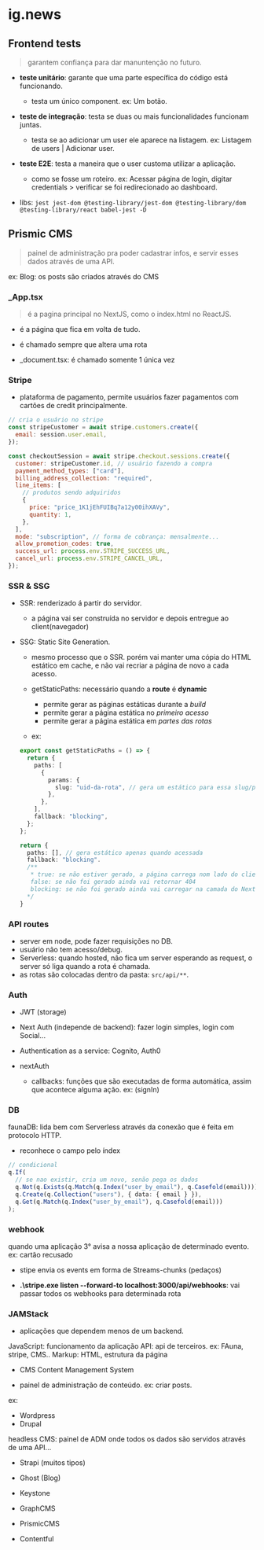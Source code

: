 # ig.news

## Frontend tests

> garantem confiança para dar manuntenção no futuro.

- **teste unitário**: garante que uma parte específica do código está funcionando.

  - testa um único component. ex: Um botão.

- **teste de integração**: testa se duas ou mais funcionalidades funcionam juntas.

  - testa se ao adicionar um user ele aparece na listagem. ex: Listagem de users | Adicionar user.

- **teste E2E**: testa a maneira que o user customa utilizar a aplicação.

  - como se fosse um roteiro. ex: Acessar página de login, digitar credentials > verificar se foi redirecionado ao dashboard.

- libs: `jest jest-dom @testing-library/jest-dom @testing-library/dom @testing-library/react babel-jest -D`

## Prismic CMS

> painel de administração pra poder cadastrar infos, e servir esses dados através de uma API.

ex: Blog: os posts são criados através do CMS

### \_App.tsx

> é a pagina principal no NextJS, como o index.html no ReactJS.

- é a página que fica em volta de tudo.
- é chamado sempre que altera uma rota

- \_document.tsx: é chamado somente 1 única vez

### Stripe

- plataforma de pagamento, permite usuários fazer pagamentos com cartões de credit principalmente.

```js
// cria o usuário no stripe
const stripeCustomer = await stripe.customers.create({
  email: session.user.email,
});

const checkoutSession = await stripe.checkout.sessions.create({
  customer: stripeCustomer.id, // usuário fazendo a compra
  payment_method_types: ["card"],
  billing_address_collection: "required",
  line_items: [
    // produtos sendo adquiridos
    {
      price: "price_1K1jEhFUIBq7a12y00ihXAVy",
      quantity: 1,
    },
  ],
  mode: "subscription", // forma de cobrança: mensalmente...
  allow_promotion_codes: true,
  success_url: process.env.STRIPE_SUCCESS_URL,
  cancel_url: process.env.STRIPE_CANCEL_URL,
});
```

### SSR & SSG

- SSR: renderizado á partir do servidor.

  - a página vai ser construída no servidor e depois entregue ao client(navegador)

- SSG: Static Site Generation.

  - mesmo processo que o SSR. porém vai manter uma cópia do HTML estático em cache, e não vai recriar a página de novo a cada acesso.

  - getStaticPaths: necessário quando a **route** é **dynamic**

    - permite gerar as páginas estáticas durante a _build_
    - permite gerar a página estática no _primeiro acesso_
    - permite gerar a página estática em _partes das rotas_

  - ex:

  ```ts
  export const getStaticPaths = () => {
    return {
      paths: [
        {
          params: {
            slug: "uid-da-rota", // gera um estático para essa slug/página
          },
        },
      ],
      fallback: "blocking",
    };
  };

  return {
    paths: [], // gera estático apenas quando acessada
    fallback: "blocking".
    /**
     * true: se não estiver gerado, a página carrega nom lado do client.
     false: se não foi gerado ainda vai retornar 404
     blocking: se não foi gerado ainda vai carregar na camada do Next: *ServerSideRendering*
    */
  }
  ```

### API routes

- server em node, pode fazer requisições no DB.
- usuário não tem acesso/debug.
- Serverless: quando hosted, não fica um server esperando as request, o server só liga quando a rota é chamada.
- as rotas são colocadas dentro da pasta: `src/api/**`.

### Auth

- JWT (storage)
- Next Auth (independe de backend): fazer login simples, login com Social...
- Authentication as a service: Cognito, Auth0

- nextAuth
  - callbacks: funções que são executadas de forma automática, assim que acontece alguma ação. ex: (signIn)

### DB

faunaDB: lida bem com Serverless através da conexão que é feita em protocolo HTTP.

- reconhece o campo pelo índex

```ts
// condicional
q.If(
  // se nao existir, cria um novo, senão pega os dados
  q.Not(q.Exists(q.Match(q.Index("user_by_email"), q.Casefold(email)))),
  q.Create(q.Collection("users"), { data: { email } }),
  q.Get(q.Match(q.Index("user_by_email"), q.Casefold(email)))
);
```

### webhook

quando uma aplicação 3° avisa a nossa aplicação de determinado evento.
ex: cartão recusado

- stipe envia os events em forma de Streams-chunks (pedaços)

- **.\stripe.exe listen --forward-to localhost:3000/api/webhooks**: vai passar todos os webhooks para determinada rota

### JAMStack

- aplicações que dependem menos de um backend.

JavaScript: funcionamento da aplicação
API: api de terceiros. ex: FAuna, stripe, CMS..
Markup: HTML, estrutura da página

- CMS
  Content Management System

- painel de administração de conteúdo. ex: criar posts.

ex:

- Wordpress
- Drupal

headless CMS: painel de ADM onde todos os dados são servidos através de uma API...

- Strapi (muitos tipos)
- Ghost (Blog)
- Keystone

- GraphCMS
- PrismicCMS
- Contentful

